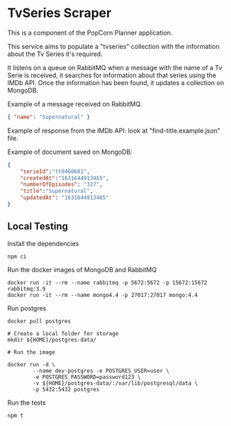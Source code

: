 # TvSeries Scraper

This is a component of the PopCorn Planner application.

This service aims to populate a "tvseries" collection with the information about the Tv Series it's required.

It listens on a queue on RabbitMQ when a message with the name of a Tv Serie is received, it searches for information about that series using the IMDb API. Once the information has been found, it updates a collection on MongoDB.

Example of a message received on RabbitMQ.

```json
{ "name": "Supernatural" }
```

Example of response from the IMDb API: look at "find-title.example.json" file.

Example of document saved on MongoDB:

```json
{
    "serieId":"tt0460681",
    "createdAt":"1631644913465",
    "numberOfEpisodes": "327",
    "title":"Supernatural",
    "updatedAt": "1631644913465"
}
```

## Local Testing

Install the dependencies

```
npm ci
```

Run the docker images of MongoDB and RabbitMQ

```
docker run -it --rm --name rabbitmq -p 5672:5672 -p 15672:15672 rabbitmq:3.9
docker run -it --rm --name mongo4.4 -p 27017:27017 mongo:4.4
```

Run postgres

```
docker pull postgres

# Create a local folder for storage
mkdir ${HOME}/postgres-data/

# Run the image

docker run -d \         
        --name dev-postgres -e POSTGRES_USER=user \
        -e POSTGRES_PASSWORD=password123 \
        -v ${HOME}/postgres-data/:/var/lib/postgresql/data \
        -p 5432:5432 postgres
```

Run the tests

```
npm t
```
